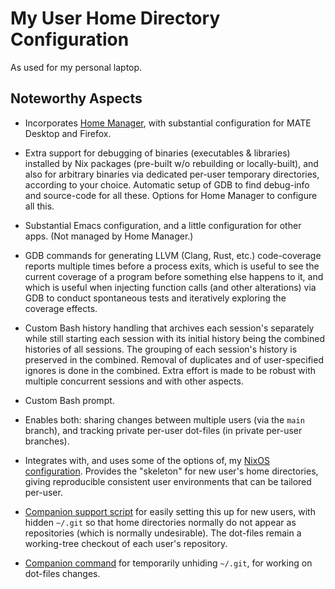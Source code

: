 # My User Home Directory Configuration

As used for my personal laptop.

## Noteworthy Aspects

- Incorporates [Home Manager](https://github.com/nix-community/home-manager),
  with substantial configuration for MATE Desktop and Firefox.

- Extra support for debugging of binaries (executables & libraries) installed by
  Nix packages (pre-built w/o rebuilding or locally-built), and also for
  arbitrary binaries via dedicated per-user temporary directories, according to
  your choice.  Automatic setup of GDB to find debug-info and source-code for
  all these.  Options for Home Manager to configure all this.

- Substantial Emacs configuration, and a little configuration for other apps.
  (Not managed by Home Manager.)

- GDB commands for generating LLVM (Clang, Rust, etc.) code-coverage reports
  multiple times before a process exits, which is useful to see the current
  coverage of a program before something else happens to it, and which is useful
  when injecting function calls (and other alterations) via GDB to conduct
  spontaneous tests and iteratively exploring the coverage effects.

- Custom Bash history handling that archives each session's separately while
  still starting each session with its initial history being the combined
  histories of all sessions.  The grouping of each session's history is
  preserved in the combined.  Removal of duplicates and of user-specified
  ignores is done in the combined.  Extra effort is made to be robust with
  multiple concurrent sessions and with other aspects.

- Custom Bash prompt.

- Enables both: sharing changes between multiple users (via the `main` branch),
  and tracking private per-user dot-files (in private per-user branches).

- Integrates with, and uses some of the options of, my [NixOS
  configuration](https://github.com/DerickEddington/nixos-config).  Provides the
  "skeleton" for new user's home directories, giving reproducible consistent
  user environments that can be tailored per-user.

- [Companion support
  script](https://github.com/DerickEddington/nixos-config/blob/main/users/setup-home)
  for easily setting this up for new users, with hidden `~/.git` so that home
  directories normally do not appear as repositories (which is normally
  undesirable).  The dot-files remain a working-tree checkout of each user's
  repository.

- [Companion
  command](https://github.com/DerickEddington/nixos-config/blob/main/users/with-unhidden-gitdir.nix)
  for temporarily unhiding `~/.git`, for working on dot-files changes.
